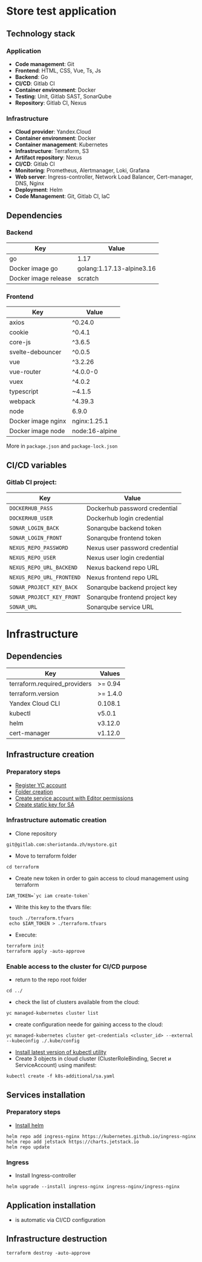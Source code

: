# Store test application

## Technology stack

### Application

- **Code management**: Git
- **Frontend**: HTML, CSS, Vue, Ts, Js
- **Backend**: Go
- **CI/CD**: Gitlab CI
- **Container environment**: Docker
- **Testing**: Unit, Gitlab SAST, SonarQube
- **Repository**: Gitlab CI, Nexus

### Infrastructure

- **Cloud provider**: Yandex.Cloud
- **Container environment**: Docker
- **Container management**: Kubernetes
- **Infrastructure**: Terraform, S3
- **Artifact repository**: Nexus
- **CI/CD**: Gitlab CI
- **Monitoring**: Prometheus, Alertmanager, Loki, Grafana
- **Web server**: Ingress-controller, Network Load Balancer, Cert-manager, DNS, Nginx
- **Deployment**: Helm
- **Code Management**: Git, Gitlab CI, IaC

## Dependencies

### Backend

| Key | Value | 
|--------------|-----------|
| go | 1.17 |
| Docker image go | golang:1.17.13-alpine3.16 |
| Docker image release | scratch |

### Frontend

| Key | Value | 
|--------------|-----------|
| axios | ^0.24.0 |
| cookie | ^0.4.1 |
| core-js | ^3.6.5 |
| svelte-debouncer | ^0.0.5 |
| vue | ^3.2.26 |
| vue-router | ^4.0.0-0 |
| vuex | ^4.0.2 |
| typescript | ~4.1.5 |
| webpack | ^4.39.3 |
| node | 6.9.0 |
| Docker image nginx | nginx:1.25.1 |
| Docker image node | node:16-alpine |

More in `package.json` and `package-lock.json`

## CI/CD variables

### Gitlab CI project:

| Key | Value |
|--------------|-----------|
| `DOCKERHUB_PASS` | Dockerhub password credential |
| `DOCKERHUB_USER` | Dockerhub login credential |
| `SONAR_LOGIN_BACK` | Sonarqube backend token |
| `SONAR_LOGIN_FRONT` | Sonarqube frontend token |
| `NEXUS_REPO_PASSWORD` | Nexus user password credential |
| `NEXUS_REPO_USER` | Nexus user login credential |
| `NEXUS_REPO_URL_BACKEND` |  Nexus backend repo URL |
| `NEXUS_REPO_URL_FRONTEND` | Nexus frontend repo URL |
| `SONAR_PROJECT_KEY_BACK` | Sonarqube backend project key |
| `SONAR_PROJECT_KEY_FRONT` | Sonarqube frontend project key |
| `SONAR_URL` | Sonarqube service URL |

# Infrastructure

## Dependencies

| Key | Values | 
|--------------|-----------|
| terraform.required_providers | >= 0.94 |
| terraform.version | >= 1.4.0 |
| Yandex Cloud CLI | 0.108.1 |
| kubectl | v5.0.1 |
| helm | v3.12.0 |
| cert-manager | v1.12.0 |

## Infrastructure creation

### Preparatory steps

- [Register YC account](https://cloud.yandex.ru/docs/billing/quickstart/)
- [Folder creation](https://cloud.yandex.ru/docs/resource-manager/operations/folder/create)
- [Create service account with Editor permissions](https://cloud.yandex.ru/docs/iam/quickstart-sa#create-sa)
- [Create static key for SA](https://cloud.yandex.ru/docs/iam/concepts/authorization/key)

### Infrastructure automatic creation

- Clone repository

```
git@gitlab.com:sheriotanda.zh/mystore.git
```

- Move to terraform folder

```
cd terraform
```

- Create new token in order to gain access to cloud management using terraform

```
IAM_TOKEN=`yc iam create-token`
```

- Write this key to the tfvars file:

```
 touch ./terraform.tfvars
 echo $IAM_TOKEN > ./terraform.tfvars
```

- Execute:

```
terraform init
terraform apply -auto-approve
```

### Enable access to the cluster for CI/CD purpose

- return to the repo root folder

```
cd ../
```

- check the list of clusters available from the cloud:

```
yc managed-kubernetes cluster list
```

- create configuration neede for gaining access to the cloud:

```
yc managed-kubernetes cluster get-credentials <cluster_id> --external --kubeconfig ./.kube/config
```

- [Install latest version of kubectl utility](https://kubernetes.io/ru/docs/tasks/tools/install-kubectl/)
- Create 3 objects in cloud cluster (ClusterRoleBinding, Secret и ServiceAccount) using manifest:

```
kubectl create -f k8s-additional/sa.yaml
```

## Services installation

### Preparatory steps

- [Install helm](https://helm.sh/ru/docs/intro/install/)

```
helm repo add ingress-nginx https://kubernetes.github.io/ingress-nginx
helm repo add jetstack https://charts.jetstack.io
helm repo update
```

### Ingress

- Install Ingress-controller

```
helm upgrade --install ingress-nginx ingress-nginx/ingress-nginx
```

## Application installation

- is automatic via CI/CD configuration

## Infrastructure destruction

```
terraform destroy -auto-approve
```